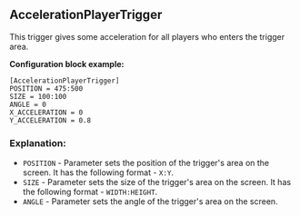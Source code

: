  ## AccelerationPlayerTrigger

 This trigger gives some acceleration for all players who enters the trigger area.

 **Configuration block example:**

    [AccelerationPlayerTrigger]
    POSITION = 475:500
    SIZE = 100:100
    ANGLE = 0
    X_ACCELERATION = 0
    Y_ACCELERATION = 0.8

 ### Explanation:

 * `POSITION` - Parameter sets the position of the trigger's area on the screen. It has the following format - `X:Y`.
 * `SIZE` - Parameter sets the size of the trigger's area on the screen. It has the following format - `WIDTH:HEIGHT`.
 * `ANGLE` - Parameter sets the angle of the trigger's area on the screen.